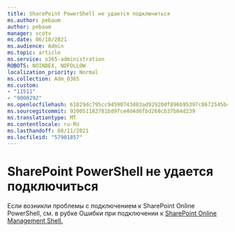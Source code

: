 ```yaml
---
title: SharePoint PowerShell не удается подключиться
ms.author: pebaum
author: pebaum
manager: scotv
ms.date: 06/10/2021
ms.audience: Admin
ms.topic: article
ms.service: o365-administration
ROBOTS: NOINDEX, NOFOLLOW
localization_priority: Normal
ms.collection: Adm_O365
ms.custom:
- "11511"
- "9000292"
ms.openlocfilehash: 61829dc795cc94590743d83ad92920df896b95397c8672545b4894cd1d098e90
ms.sourcegitcommit: 920051182781bd97ce4d4d6fbd268cb37b84d239
ms.translationtype: MT
ms.contentlocale: ru-RU
ms.lasthandoff: 08/11/2021
ms.locfileid: "57901857"
---
```

# <a name="sharepoint-powershell-unable-to-connect"></a>SharePoint PowerShell не удается подключиться

Если возникли проблемы с подключением к SharePoint Online PowerShell, см. в рубке Ошибки при подключении к [SharePoint Online Management Shell.](https://docs.microsoft.com/sharepoint/troubleshoot/administration/errors-connecting-to-management-shell)